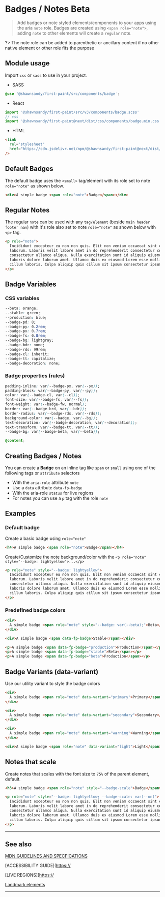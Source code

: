 # Badges / Notes <span role="note" aria-label="status" style="--badge: var(--beta)">Beta</span>

> Add badges or note styled elements/components to your apps using the aria `note` role. Badges are created using `<span role="note">`, adding `note` to other elements will create a `regular` note.

?> The note role can be added to parenthetic or ancillary content if no other native element or other role fits the purpose

## Module usage

Import `css` or `sass` to use in your project.

- SASS

```scss
@use '@shawnsandy/first-paint/src/components/badge';
```

- React

```jsx
import '@shawnsandy/first-paint/src/v3/components/badge.scss'
// css
import '@shawnsandy/first-paint@next/dist/css/components/badge.min.css'
```

- HTML

```html
<link
  rel="stylesheet"
  href="https://cdn.jsdelivr.net/npm/@shawnsandy/first-paint@next/dist/css/components/badge.min.css"
/>
```

## Default Badges

The default badge uses the `<small>` tag/element with its role set to note `role="note"` as shown below.

```html preview
<div>A simple badge <span role="note">Badge</span></div>
```

## Regular Notes

The regular `note` can be used with any `tag/element` (beside `main header footer nav`) with it's role also set to note `role="note"` as shown below with `<p>` tag.

```html preview
<p role="note">
  Incididunt excepteur eu non non quis. Elit non veniam occaecat sint consequat
  laborum. Laboris velit labore amet in do reprehenderit consectetur commodo
  consectetur ullamco aliqua. Nulla exercitation sunt id aliquip eiusmod ad amet
  laboris dolore laborum amet. Ullamco duis ex eiusmod Lorem esse mollit qui
  cillum laboris. Culpa aliquip quis cillum sit ipsum consectetur ipsum aute.
</p>
```

## Badge Variables

### CSS variables

```css
--beta: orange;
--stable: green;
--production: blue;
--badge-pd: 0;
--badge-py: 0.2rem;
--badge-px: 0.7rem;
--badge-fs: 0.8rem;
--badge-bg: lightgray;
--badge-bdr: none;
--badge-rds: 99rem;
--badge-cl: inherit;
--badge-tt: capitalize;
--badge-decoration: none;
```

### Badge properties (rules)

```css
padding-inline: var(--badge-px, var(--px));
padding-block: var(--badge-py, var(--py));
color: var(--badge-cl, var(--cl));
font-size: var(--badge-fs, var(--fs));
font-weight: var(--badge-fw, normal);
border: var(--badge-brd, var(--bdr));
border-radius: var(--badge-rds, var(--rds));
background-color: var(--badge, var(--bg));
text-decoration: var(--badge-decoration, var(--decoration));
text-transform: var(--badge-tt, var(--tt));
--badge-bg: var(--badge-beta, var(--beta));

@content;
```

## Creating Badges / Notes

You can create a **Badge** on an inline tag like `span` or `small` using one of the following tags or `attribute` selectors

- With the `aria-role` attribute `note`
- Use a `data` attribute `data-fp-badge`
- With the aria-role `status` for live regions
- For notes you can use a `p` tag with the role `note`

## Examples

### Default badge

Create a basic badge using `role="note"`

```html preview
<h4>A simple badge <span role="note">Badge</span></h4>
```

Create/Customize the note background/color with the `<p role="note" style="--badge: lightyellow">...</p>`

```html preview
<p role="note" style="--badge: lightyellow">
  Incididunt excepteur eu non non quis. Elit non veniam occaecat sint consequat
  laborum. Laboris velit labore amet in do reprehenderit consectetur commodo
  consectetur ullamco aliqua. Nulla exercitation sunt id aliquip eiusmod ad amet
  laboris dolore laborum amet. Ullamco duis ex eiusmod Lorem esse mollit qui
  cillum laboris. Culpa aliquip quis cillum sit ipsum consectetur ipsum aute.
</p>
```

### Predefined badge colors

```html preview
<div>
  A simple badge <span role="note" style="--badge: var(--beta);">Beta</span>
</div>
```

```html preview
<div>A simple badge <span data-fp-badge>Stable</span></div>
```

```html preview
<p>A simple badge <span data-fp-badge="production">Production</span></p>
<p>A simple badge <span data-fp-badge="stable">Beta</span></p>
<p>A simple badge <span data-fp-badge="beta">Production</span></p>
```

## Badge Variants (data-variant)

Use our utility variant to style the badge colors

```html preview
<div>
  A simple badge <span role="note" data-variant="primary">Primary</span>
</div>
```

```html preview
<div>
  A simple badge <span role="note" data-variant="secondary">Secondary</span>
</div>
```

```html preview
<div>
  A simple badge <span role="note" data-variant="warning">Warning</span>
</div>
```

```html preview
<div>A simple badge <span role="note" data-variant="light">Light</span></div>
```

## Notes that scale

Create notes that scales with the font size to `75%` of the parent element, default.

```html preview
<h3>A simple badge <span role="note" style="--badge-scale">Badge</span></h3>
```

```html preview
<p role="note" style="--badge: lightyellow; --badge-scale: var(--on)">
  Incididunt excepteur eu non non quis. Elit non veniam occaecat sint consequat
  laborum. Laboris velit labore amet in do reprehenderit consectetur commodo
  consectetur ullamco aliqua. Nulla exercitation sunt id aliquip eiusmod ad amet
  laboris dolore laborum amet. Ullamco duis ex eiusmod Lorem esse mollit qui
  cillum laboris. Culpa aliquip quis cillum sit ipsum consectetur ipsum aute.
</p>
```

---

## See also

[MDN GUIDELINES AND SPECFICATIONS](https://developer.mozilla.org/en-US/docs/Web/Accessibility/ARIA/Roles/note_role ':_target="_blank"')

[ACCESSIBILITY GUIDE]([https://](https://www.w3.org/TR/wai-aria-1.1/#note ':_target="_blank"')

[LIVE REGIONS]([https://](https://developer.mozilla.org/en-US/docs/Web/Accessibility/ARIA/ARIA_Live_Regions ':_target="_blank"')

[Landmark elements](https://web.dev/use-landmarks/ ':target="_blank"')

---
